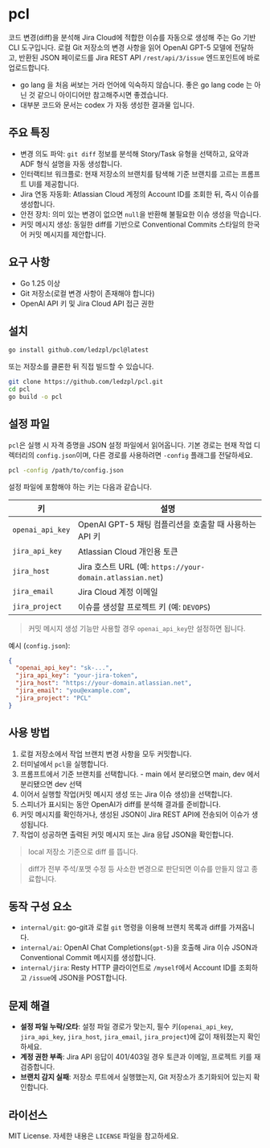 # pcl

코드 변경(diff)을 분석해 Jira Cloud에 적합한 이슈를 자동으로 생성해 주는 Go 기반 CLI 도구입니다. 로컬 Git 저장소의 변경 사항을 읽어 OpenAI GPT-5 모델에 전달하고, 반환된 JSON 페이로드를 Jira REST API `/rest/api/3/issue` 엔드포인트에 바로 업로드합니다.

- go lang 을 처음 써보는 거라 언어에 익숙하지 않습니다. 좋은 go lang code 는 아닌 것 같으니 아이디어만 참고해주시면 좋겠습니다.
- 대부분 코드와 문서는 codex 가 자동 생성한 결과물 입니다.

## 주요 특징
- 변경 의도 파악: `git diff` 정보를 분석해 Story/Task 유형을 선택하고, 요약과 ADF 형식 설명을 자동 생성합니다.
- 인터랙티브 워크플로: 현재 저장소의 브랜치를 탐색해 기준 브랜치를 고르는 프롬프트 UI를 제공합니다.
- Jira 연동 자동화: Atlassian Cloud 계정의 Account ID를 조회한 뒤, 즉시 이슈를 생성합니다.
- 안전 장치: 의미 있는 변경이 없으면 `null`을 반환해 불필요한 이슈 생성을 막습니다.
- 커밋 메시지 생성: 동일한 diff를 기반으로 Conventional Commits 스타일의 한국어 커밋 메시지를 제안합니다.

## 요구 사항
- Go 1.25 이상
- Git 저장소(로컬 변경 사항이 존재해야 합니다)
- OpenAI API 키 및 Jira Cloud API 접근 권한

## 설치
```bash
go install github.com/ledzpl/pcl@latest
```
또는 저장소를 클론한 뒤 직접 빌드할 수 있습니다.
```bash
git clone https://github.com/ledzpl/pcl.git
cd pcl
go build -o pcl
```

## 설정 파일
`pcl`은 실행 시 자격 증명을 JSON 설정 파일에서 읽어옵니다. 기본 경로는 현재 작업 디렉터리의 `config.json`이며, 다른 경로를 사용하려면 `-config` 플래그를 전달하세요.

```bash
pcl -config /path/to/config.json
```

설정 파일에 포함해야 하는 키는 다음과 같습니다.

| 키 | 설명 |
| --- | --- |
| `openai_api_key` | OpenAI GPT-5 채팅 컴플리션을 호출할 때 사용하는 API 키 |
| `jira_api_key` | Atlassian Cloud 개인용 토큰 |
| `jira_host` | Jira 호스트 URL (예: `https://your-domain.atlassian.net`) |
| `jira_email` | Jira Cloud 계정 이메일 |
| `jira_project` | 이슈를 생성할 프로젝트 키 (예: `DEVOPS`) |

> 커밋 메시지 생성 기능만 사용할 경우 `openai_api_key`만 설정하면 됩니다.

예시 (`config.json`):

```json
{
  "openai_api_key": "sk-...",
  "jira_api_key": "your-jira-token",
  "jira_host": "https://your-domain.atlassian.net",
  "jira_email": "you@example.com",
  "jira_project": "PCL"
}
```

## 사용 방법
1. 로컬 저장소에서 작업 브랜치 변경 사항을 모두 커밋합니다.
2. 터미널에서 `pcl`을 실행합니다.
3. 프롬프트에서 기준 브랜치를 선택합니다. - main 에서 분리됐으면 main, dev 에서 분리됐으면 dev 선택
4. 이어서 실행할 작업(커밋 메시지 생성 또는 Jira 이슈 생성)을 선택합니다.
5. 스피너가 표시되는 동안 OpenAI가 diff를 분석해 결과를 준비합니다.
6. 커밋 메시지를 확인하거나, 생성된 JSON이 Jira REST API에 전송되어 이슈가 생성됩니다.
7. 작업이 성공하면 출력된 커밋 메시지 또는 Jira 응답 JSON을 확인합니다.

> local 저장소 기준으로 diff 를 뜹니다.

> diff가 전부 주석/포맷 수정 등 사소한 변경으로 판단되면 이슈를 만들지 않고 종료합니다.

## 동작 구성 요소
- `internal/git`: go-git과 로컬 `git` 명령을 이용해 브랜치 목록과 diff를 가져옵니다.
- `internal/ai`: OpenAI Chat Completions(`gpt-5`)을 호출해 Jira 이슈 JSON과 Conventional Commit 메시지를 생성합니다.
- `internal/jira`: Resty HTTP 클라이언트로 `/myself`에서 Account ID를 조회하고 `/issue`에 JSON을 POST합니다.

## 문제 해결
- **설정 파일 누락/오타**: 설정 파일 경로가 맞는지, 필수 키(`openai_api_key`, `jira_api_key`, `jira_host`, `jira_email`, `jira_project`)에 값이 채워졌는지 확인하세요.
- **계정 권한 부족**: Jira API 응답이 401/403일 경우 토큰과 이메일, 프로젝트 키를 재검증합니다.
- **브랜치 감지 실패**: 저장소 루트에서 실행했는지, Git 저장소가 초기화되어 있는지 확인합니다.

## 라이선스
MIT License. 자세한 내용은 `LICENSE` 파일을 참고하세요.
